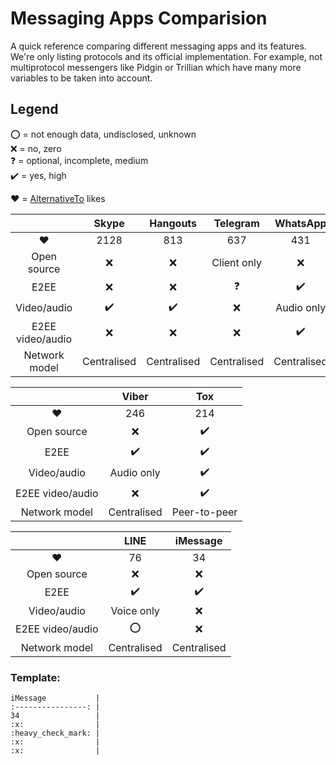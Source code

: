# Messaging Apps Comparision
A quick reference comparing different messaging apps and its features.
We're only listing protocols and its official implementation. For example, not multiprotocol messengers like Pidgin or Trillian which have many more variables to be taken into account.

## Legend
:o: = not enough data, undisclosed, unknown  
:x: = no, zero  
:question: = optional, incomplete, medium  
:heavy_check_mark: = yes, high  

:heart: = [AlternativeTo](https://alternativeto.net/) likes

|                  | Skype              | Hangouts           | Telegram           | WhatsApp           |
| :--------------: | :----------------: | :----------------: | :----------------: | :----------------: |
| :heart:          | 2128               | 813                | 637                | 431                |
| Open source      | :x:                | :x:                | Client only        | :x:                |
| E2EE             | :x:                | :x:                | :question:         | :heavy_check_mark: |
| Video/audio      | :heavy_check_mark: | :heavy_check_mark: | :x:                | Audio only         |
| E2EE video/audio | :x:                | :x:                | :x:                | :heavy_check_mark: |
| Network model    | Centralised        | Centralised        | Centralised        | Centralised        |

|                  | Viber              | Tox                |
| :--------------: | :----------------: | :----------------: |
| :heart:          | 246                | 214                |
| Open source      | :x:                | :heavy_check_mark: |
| E2EE             | :heavy_check_mark: | :heavy_check_mark: |
| Video/audio      | Audio only         | :heavy_check_mark: |
| E2EE video/audio | :x:                | :heavy_check_mark: |
| Network model    | Centralised        | Peer-to-peer       | Centralised        |


|                  | LINE               | iMessage           | 
| :--------------: | :----------------: | :----------------: | 
| :heart:          | 76                 | 34                 | 
| Open source      | :x:                | :x:                | 
| E2EE             | :heavy_check_mark: | :heavy_check_mark: | 
| Video/audio      | Voice only         | :x:                | 
| E2EE video/audio | :o:                | :x:                | 
| Network model    | Centralised        | Centralised        | Centralised        |

### Template:
```
iMessage           | 
:----------------: | 
34                 | 
:x:                | 
:heavy_check_mark: | 
:x:                | 
:x:                | 
```
